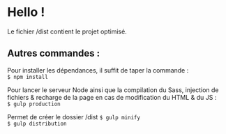 # Hello ! 
Le fichier /dist contient le projet optimisé.

## Autres commandes :
Pour installer les dépendances, il suffit de taper la commande :  
`$ npm install`

Pour lancer le serveur Node ainsi que la compilation du Sass, injection de fichiers & recharge de la page en cas de modification du HTML & du JS :  
`$ gulp production`

Permet de créer le dossier /dist 
`$ gulp minify`  
`$ gulp distribution`